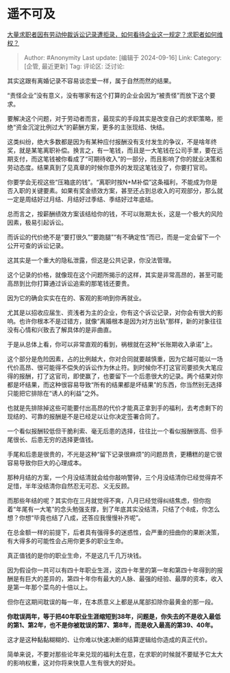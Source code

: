 # 遥不可及
[大量求职者因有劳动仲裁诉讼记录遭拒录，如何看待企业这一规定？求职者如何维权？](https://www.zhihu.com/question/667029889/answer/3626671545)

> Author: #Anonymity
> Last update: [编辑于 2024-09-16]
> Link:
> Category: [企管, 最近更新]
> Tag: 
> 评论区:
> 泛讨论:

其实这跟有离婚记录不容易谈恋爱一样，属于自然而然的结果。

“责怪企业”没有意义，没有哪家有这个打算的企业会因为“被责怪”而放下这个要求。

要解决这个问题，对于劳动者而言，最现实的手段其实是改变自己的求职策略，拒绝“资金沉淀比例过大”的薪酬方案，更多的主张现结、快结。

这类纠纷，绝大多数都是因为有某种应付报酬没有支付发生的争议，不是啥年终奖，就是某笔离职补偿。换言之，有一笔钱，而且是一大笔钱在公司手里，要在远期支付，而这笔钱被你看成了“可期待收入”的一部分，而且影响了你的就业决策和劳动态度。结果真到了见真章的时候你意外的发现这笔钱没了，你要打官司。

你要学会无视这些“压箱底的钱”。“离职时按N+M补偿”这条福利，不能成为你是否入职的关键要素。如果有奖金绩效方案，甚至还占到总收入的可观部分，那么就一定是周结好过月结、月结好过季结、季结好过年底结。

总而言之，按薪酬绩效方案该结给你的钱，不可以账期太长，这是一个极大的风险因素，极易引起诉讼。

而诉讼的代价绝不是“要打很久”“要跑腿”“有不确定性”而已，而是一定会留下一个公开可查的诉讼记录。

这其实是一个重大的隐私泄露，但这是公共记录，你没法管理。

这个记录的价格，就像现在这个问题所揭示的这样，其实是非常高昂的，甚至可能高昂到比你打算通过诉讼追索的那笔钱还要贵。

因为它的确会实实在在的、客观的影响到你再就业。

尤其是以招收应届生、资浅者为主的企业，你有这个诉讼记录，对你会有很大的影响。也许你根本不是过错方，就像“离婚根本是因为对方出轨”那样，新的对象往往没有心情和兴致去了解具体的是非曲直。

于是从总体上看，你可以非常直观的看到，祸根就在这种“长账期收入承诺”上。

这个部分是危险因素，占的比例越大，你对合同就要越慎重，因为它越可能以一场代价高昂、很可能得不偿失的诉讼作为休止符。到时候你不打这官司要损失大笔应得的报酬，打了这官司，即使赢了，也要留下一个后患很大的记录。两个结果对你都是坏结果，而这种很容易导致“所有的结果都是坏结果”的东西，你当然别无选择只能把它排除在“诱人的利益”之外。

也就是先排除掉这些可能要付出高昂的代价才能真正拿到手的福利，去考虑剩下的现结的、可靠的报酬是不是已经足以让你决定签署合同了。

一个看似报酬较低但干脆利索、毫无后患的选择，往往比一个看似报酬很高、但手尾很长、后患无穷的选择更值钱。

手尾和后患是很贵的，不光是这种“留下记录很麻烦”的问题昂贵，更糟糕的是它很容易导致你巨大的心理成本。

那种月结的方案，一个月没结清就会给你敲响警钟，三个月没结清你已经觉得弃不足惜，半年没结清你自然忍无可忍、义无反顾。

而那些年结的呢？其实你在三月就觉得不爽，八月已经觉得纠结焦虑，但你抱着“年尾有一大笔”的念头勉强支撑，到了年底其实没结清，只结了个8成，你怎么想？你想“毕竟也结了八成，还答应我慢慢补齐呢”。

在总金额一样的前提下，后者具有强得多的迷惑性，会严重的扭曲你的果断决策，有大得多的可能性会占用你更多的职业生命。

真正值钱的是你的职业生命，不是这几千几万块钱。

因为假设你一共可以有四十年职业生涯，这四十年里的第一年和第四十年得到的报酬是有巨大的差异的，第四十年你有最大的人脉、最强的经验、最厚的资本，收入是第一年那个菜鸟的十倍以上。

但你在这期间耽误的每一年，在本质意义上都是从尾部扣除你最黄金的那一段。

**你耽误两年，等于把40年职业生涯缩短到38年，问题是，你失去的不是收入最低的第1、第2年，也不是你被耽误的第7、第8年，而是收入最高的第39、40年。**

这才是这种黏黏糊糊的、让你难以快速决断的结算逻辑给你造成的真正代价。

简单来说，不要对那些论年来兑现的福利太在意，在求职的时候就不要赋予它太大的影响权重，这对你将来快意人生有很大的好处。